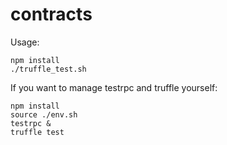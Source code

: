 # contracts

Usage:
```
npm install
./truffle_test.sh
```
If you want to manage testrpc and truffle yourself:
```
npm install
source ./env.sh
testrpc &
truffle test
```
